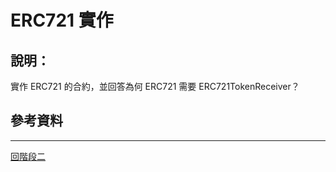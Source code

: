 # ERC721 實作

## 說明：
實作 ERC721 的合約，並回答為何 ERC721 需要 ERC721TokenReceiver？



## 參考資料

---
[回階段二](./README.md)